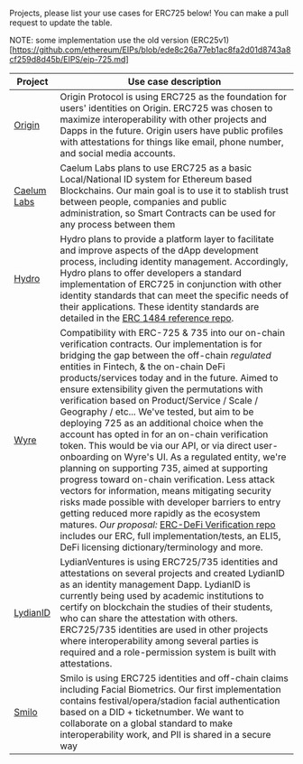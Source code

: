 Projects, please list your use cases for ERC725 below!
You can make a pull request to update the table.

NOTE: some implementation use the old version (ERC25v1)[https://github.com/ethereum/EIPs/blob/ede8c26a77eb1ac8fa2d01d8743a8cf259d8d45b/EIPS/eip-725.md]

| Project | Use case description |
| --- | --- |
| [Origin](https://www.originprotocol.com/en) | Origin Protocol is using ERC725 as the foundation for users' identities on Origin. ERC725 was chosen to maximize interoperability with other projects and Dapps in the future. Origin users have public profiles with attestations for things like email, phone number, and social media accounts. |
| [Caelum Labs](https://caelumlabs.com/) | Caelum Labs plans to use ERC725 as a basic Local/National ID system for Ethereum based Blockchains. Our main goal is to use it to stablish trust between people, companies and public administration, so Smart Contracts can be used for any process between them |
| [Hydro](https://hydrogenplatform.com/hydro) | Hydro plans to provide a platform layer to facilitate and improve aspects of the dApp development process, including identity management. Accordingly, Hydro plans to offer developers a standard implementation of ERC725 in conjunction with other identity standards that can meet the specific needs of their applications. These identity standards are detailed in the [ERC 1484 reference repo](https://github.com/hydrogen-dev/ERC-1484). |
| [Wyre](https://www.sendwyre.com/) | Compatibility with ERC-725 & 735 into our on-chain verification contracts. Our implementation is for bridging the gap between the off-chain _regulated_ entities in Fintech, & the on-chain DeFi products/services today and in the future. Aimed to ensure extensibility given the permutations with verification based on Product/Service / Scale / Geography / etc... We've tested, but aim to be deploying 725 as an additional choice when the account has opted in for an on-chain verification token. This would be via our API, or via direct user-onboarding on Wyre's UI. As a regulated entity, we're planning on supporting 735, aimed at supporting progress toward on-chain verification. Less attack vectors for information, means mitigating security risks made possible with developer barriers to entry getting reduced more rapidly as the ecosystem matures. *Our proposal:* [ERC-DeFi Verification repo](https://github.com/sendwyre/yes-compliance-token/tree/master/docs) includes our ERC, full implementation/tests, an ELI5, DeFi licensing dictionary/terminology and more. |
| [LydianID](https://lydianid.lydianventures.com/product/) | LydianVentures is using ERC725/735 identities and attestations on several projects and created LydianID as an identity management Dapp. LydianID is currently being used by academic institutions to certify on blockchain the studies of their students, who can share the attestation with others. ERC725/735 identities are used in other projects where interoperability among several parties is required and a role-permission system is built with attestations. |
| [Smilo](https://www.smilo.io) | Smilo is using ERC725 identities and off-chain claims including Facial Biometrics. Our first implementation contains festival/opera/stadion facial authentication based on a DID + ticketnumber. We want to collaborate on a global standard to make interoperability work, and PII is shared in a secure way |
